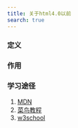 ```yaml
---
title: 关于html4.0以前
search: true
---
```


### 定义


### 作用



### 学习途径
1. [MDN](https://developer.mozilla.org/zh-CN/docs/Web/CSS)
2. [菜鸟教程](https://www.runoob.com/css/css-tutorial.html)
3. [w3school](https://www.w3school.com.cn/css/index.asp)